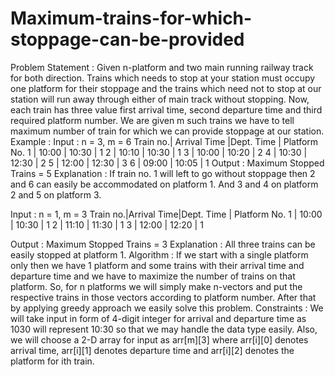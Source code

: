 # Maximum-trains-for-which-stoppage-can-be-provided
Problem Statement :  Given n-platform and two main running railway track for both direction. Trains which needs to stop at your station must occupy one platform for their stoppage and the trains which need not to stop at our station will run away through either of main track without stopping. Now, each train has three value first arrival time, second departure time and third required platform number. We are given m such trains we have to tell maximum number of train for which we can provide stoppage at our station.
Example : Input : n = 3, m = 6 
Train no.|  Arrival Time |Dept. Time | Platform No.
    1    |   10:00       |  10:30    |    1
    2    |   10:10       |  10:30    |    1
    3    |   10:00       |  10:20    |    2
    4    |   10:30       |  12:30    |    2
    5    |   12:00       |  12:30    |    3
    6    |   09:00       |  10:05    |    1
Output : Maximum Stopped Trains = 5
Explanation : If train no. 1 will left 
to go without stoppage then 2 and 6 can 
easily be accommodated on platform 1. 
And 3 and 4 on platform 2 and 5 on platform 3.

Input : n = 1, m = 3
Train no.|Arrival Time|Dept. Time | Platform No.
    1    | 10:00      |  10:30    |    1
    2    | 11:10      |  11:30    |    1
    3    | 12:00      |  12:20    |    1
           
Output : Maximum Stopped Trains = 3
Explanation : All three trains can be easily
stopped at platform 1.
Algorithm : If we start with a single platform only then we have 1 platform and some trains with their arrival time and departure time and we have to maximize the number of trains on that platform.  So, for n platforms we will simply make n-vectors and put the respective trains in those vectors according to platform number. After that by applying greedy approach we easily solve this problem.
Constraints :  We will take input in form of 4-digit integer for arrival and departure time as 1030 will represent 10:30 so that we may handle the data type easily.
Also, we will choose a 2-D array for input as arr[m][3] where arr[i][0] denotes arrival time, arr[i][1] denotes departure time and arr[i][2] denotes the platform for ith train.
